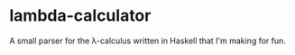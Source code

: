 lambda-calculator
=================

A small parser for the λ-calculus written in Haskell that I'm making for fun.
